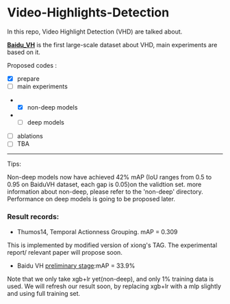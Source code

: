 # Video-Highlights-Detection

In this repo, Video Highlight Detection (VHD) are talked about.

[**Baidu_VH**](http://ai.baidu.com/broad/introduction) is the first large-scale dataset about VHD, main experiments are based on it.




Proposed codes :
- [x] prepare
- [ ] main experiments
- - [x] non-deep models
- - [ ] deep models
- [ ] ablations
- [ ] TBA

-----
Tips:

Non-deep models now have achieved 42% mAP (IoU ranges from 0.5 to 0.95 on BaiduVH dataset, each gap is 0.05)on the validtion set.
more information about non-deep, please refer to the 'non-deep' directory.
Performance on deep models is going to be proposed later.

### Result records:

- Thumos14, Temporal Actionness Grouping. mAP = 0.309

This is implemented by modified version of xiong's TAG. The experimental report/ relevant paper will propose soon. 



- Baidu VH [preliminary stage](https://www.kesci.com/apps/home/competition/5a41bca63bf3464aab731a31/leaderboard):mAP = 33.9% 

Note that we only take xgb+lr yet(non-deep), and only 1% training data is used. We will refresh our result soon, by replacing xgb+lr with a mlp slightly and using full training set.

